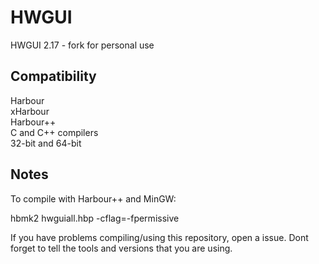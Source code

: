 # HWGUI
HWGUI 2.17 - fork for personal use

## Compatibility

Harbour  
xHarbour  
Harbour++  
C and C++ compilers  
32-bit and 64-bit  

## Notes

To compile with Harbour++ and MinGW:  

hbmk2 hwguiall.hbp -cflag=-fpermissive

If you have problems compiling/using this repository, open a issue. Dont forget to tell the tools and versions that you are using.
